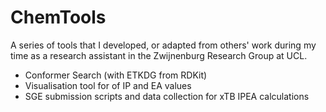 # ChemTools

A series of tools that I developed, or adapted from others' work during my time as a research assistant in the Zwijnenburg Research Group at UCL.

* Conformer Search (with ETKDG from RDKit)
* Visualisation tool for of IP and EA values
* SGE submission scripts and data collection for xTB IPEA calculations
